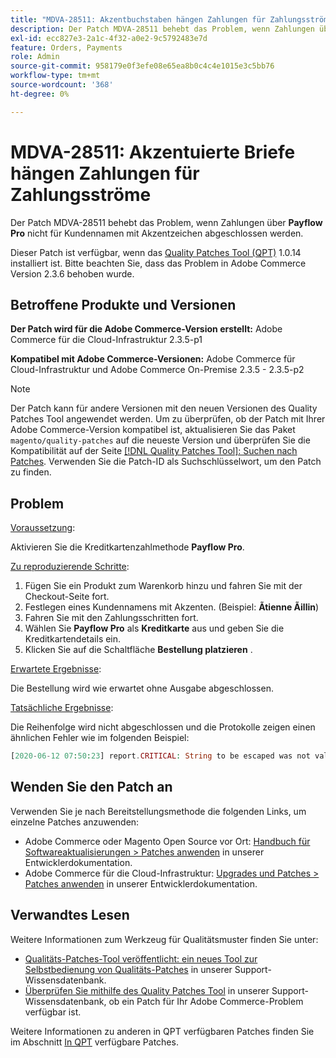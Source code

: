 ```yaml
---
title: "MDVA-28511: Akzentbuchstaben hängen Zahlungen für Zahlungsströme"
description: Der Patch MDVA-28511 behebt das Problem, wenn Zahlungen über **Payflow Pro** nicht für Kundennamen mit Akzentzeichen abgeschlossen werden.
exl-id: ecc827e3-2a1c-4f32-a0e2-9c5792483e7d
feature: Orders, Payments
role: Admin
source-git-commit: 958179e0f3efe08e65ea8b0c4c4e1015e3c5bb76
workflow-type: tm+mt
source-wordcount: '368'
ht-degree: 0%

---
```


# MDVA-28511: Akzentuierte Briefe hängen Zahlungen für Zahlungsströme

Der Patch MDVA-28511 behebt das Problem, wenn Zahlungen über **Payflow Pro** nicht für Kundennamen mit Akzentzeichen abgeschlossen werden.

Dieser Patch ist verfügbar, wenn das [Quality Patches Tool (QPT)](https://devdocs.magento.com/guides/v2.4/comp-mgr/patching.html#mqp) 1.0.14 installiert ist. Bitte beachten Sie, dass das Problem in Adobe Commerce Version 2.3.6 behoben wurde.

## Betroffene Produkte und Versionen

**Der Patch wird für die Adobe Commerce-Version erstellt:** Adobe Commerce für die Cloud-Infrastruktur 2.3.5-p1

**Kompatibel mit Adobe Commerce-Versionen:** Adobe Commerce für Cloud-Infrastruktur und Adobe Commerce On-Premise 2.3.5 - 2.3.5-p2

>[!NOTE]
>
>Der Patch kann für andere Versionen mit den neuen Versionen des Quality Patches Tool angewendet werden. Um zu überprüfen, ob der Patch mit Ihrer Adobe Commerce-Version kompatibel ist, aktualisieren Sie das Paket `magento/quality-patches` auf die neueste Version und überprüfen Sie die Kompatibilität auf der Seite [[!DNL Quality Patches Tool]: Suchen nach Patches](https://devdocs.magento.com/quality-patches/tool.html#patch-grid). Verwenden Sie die Patch-ID als Suchschlüsselwort, um den Patch zu finden.

## Problem

<u>Voraussetzung</u>:

Aktivieren Sie die Kreditkartenzahlmethode **Payflow Pro**.

<u>Zu reproduzierende Schritte</u>:

1. Fügen Sie ein Produkt zum Warenkorb hinzu und fahren Sie mit der Checkout-Seite fort.
1. Festlegen eines Kundennamens mit Akzenten. (Beispiel: **Ãtienne Ãillin**)
1. Fahren Sie mit den Zahlungsschritten fort.
1. Wählen Sie **Payflow Pro** als **Kreditkarte** aus und geben Sie die Kreditkartendetails ein.
1. Klicken Sie auf die Schaltfläche **Bestellung platzieren** .

<u>Erwartete Ergebnisse</u>:

Die Bestellung wird wie erwartet ohne Ausgabe abgeschlossen.

<u>Tatsächliche Ergebnisse</u>:

Die Reihenfolge wird nicht abgeschlossen und die Protokolle zeigen einen ähnlichen Fehler wie im folgenden Beispiel:

```php
[2020-06-12 07:50:23] report.CRITICAL: String to be escaped was not valid UTF-8 or could not be converted: �?tienne �?illini [] []
```

## Wenden Sie den Patch an

Verwenden Sie je nach Bereitstellungsmethode die folgenden Links, um einzelne Patches anzuwenden:

* Adobe Commerce oder Magento Open Source vor Ort: [Handbuch für Softwareaktualisierungen > Patches anwenden](https://devdocs.magento.com/guides/v2.4/comp-mgr/patching/mqp.html) in unserer Entwicklerdokumentation.
* Adobe Commerce für die Cloud-Infrastruktur: [Upgrades und Patches > Patches anwenden](https://devdocs.magento.com/cloud/project/project-patch.html) in unserer Entwicklerdokumentation.

## Verwandtes Lesen

Weitere Informationen zum Werkzeug für Qualitätsmuster finden Sie unter:

* [Qualitäts-Patches-Tool veröffentlicht: ein neues Tool zur Selbstbedienung von Qualitäts-Patches](/help/announcements/adobe-commerce-announcements/magento-quality-patches-released-new-tool-to-self-serve-quality-patches.md) in unserer Support-Wissensdatenbank.
* [Überprüfen Sie mithilfe des Quality Patches Tool](/help/support-tools/patches-available-in-qpt-tool/check-patch-for-magento-issue-with-magento-quality-patches.md) in unserer Support-Wissensdatenbank, ob ein Patch für Ihr Adobe Commerce-Problem verfügbar ist.

Weitere Informationen zu anderen in QPT verfügbaren Patches finden Sie im Abschnitt [In QPT](https://support.magento.com/hc/en-us/sections/360010506631-Patches-available-in-MQP-tool-) verfügbare Patches.
